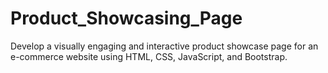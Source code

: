 # Product_Showcasing_Page
Develop a visually engaging and interactive product showcase page for an e-commerce website using HTML, CSS, JavaScript, and Bootstrap.
